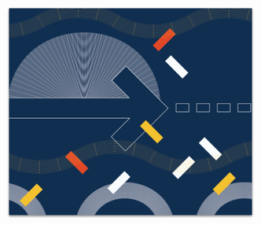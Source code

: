 ![Illustration of an arrow pointing to the right over a navy blue field](/img/photos/get-involved/arrow.jpg)